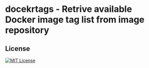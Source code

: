# docekrtags - Retrive available Docker image tag list from image repository

## License
[![MIT License](http://img.shields.io/badge/license-MIT-blue.svg?style=flat)](LICENSE)
